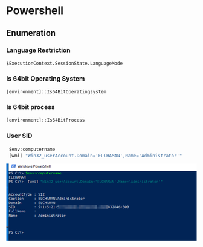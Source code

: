 # Powershell

## Enumeration

### Language Restriction

```text
$ExecutionContext.SessionState.LanguageMode
```

### Is 64bit Operating System

```text
[environment]::Is64BitOperatingsystem 
```

### Is 64bit process

```csharp
[environment]::Is64BitProcess 
```

### User SID

```csharp
 $env:computername
 [wmi] "Win32_userAccount.Domain='ELCHAMAN',Name='Administrator'"
```

![](../../../../.gitbook/assets/image%20%28238%29.png)



